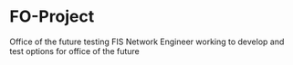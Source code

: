 # FO-Project
Office of the future testing
FIS Network Engineer working to develop and test options for office of the future 

